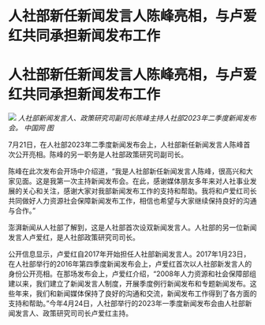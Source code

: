 # 人社部新任新闻发言人陈峰亮相，与卢爱红共同承担新闻发布工作

# 人社部新任新闻发言人陈峰亮相，与卢爱红共同承担新闻发布工作

![](https://inews.gtimg.com/newsapp_bt/0/15814702996/1000)
_人社部新闻发言人、政策研究司副司长陈峰主持人社部2023年二季度新闻发布会。 中国网 图_

7月21日，在人社部2023年二季度新闻发布会上，人社部新任新闻发言人陈峰首次公开亮相。陈峰的另一职务是人社部政策研究司副司长。

陈峰在此次发布会开场中介绍道，“我是人社部新任新闻发言人陈峰，很高兴和大家见面。这是我第一次主持新闻发布会。在此，感谢媒体朋友多年来对人社事业发展的关心和关注，感谢大家对我部新闻发布工作的支持和帮助。我将和卢爱红司长共同做好人力资源社会保障新闻发布工作，相信也希望与大家继续保持良好的沟通与合作。”

澎湃新闻从人社部了解到，这是人社部首次设双新闻发言人。人社部的另一位新闻发言人卢爱红，是人社部政策研究司司长。

公开信息显示，卢爱红自2017年开始担任人社部新闻发言人。2017年1月23日，在人社部举行的2016年第四季度新闻发布会上，卢爱红首次以人社部新发言人的身份公开亮相。在那场发布会上，卢爱红介绍，“2008年人力资源和社会保障部组建以来，我们建立了新闻发言人制度，开展季度例行新闻发布和专题新闻发布。这些年来，我们和新闻媒体保持了良好的沟通和交流，新闻发布工作得到了各方面的支持和帮助。”今年4月24日，人社部举行的2023年一季度新闻发布会由人社部新闻发言人、政策研究司司长卢爱红主持。

